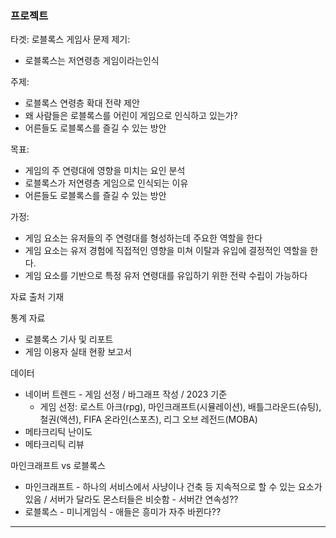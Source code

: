 
### 프로젝트

타겟: 로블록스 게임사
문제 제기:
- 로블록스는 저연령층 게임이라는인식

주제:
- 로블록스 연령층 확대 전략 제안
- 왜 사람들은 로블록스를 어린이 게임으로 인식하고 있는가?
- 어른들도 로블록스를 즐길 수 있는 방안

목표: 
- 게임의 주 연령대에 영향을 미치는 요인 분석
- 로블록스가 저연령층 게임으로 인식되는 이유
- 어른들도 로블록스를 즐길 수 있는 방안

가정:
- 게임 요소는 유저들의 주 연령대를 형성하는데 주요한 역할을 한다
- 게임 요소는 유저 경험에 직접적인 영향을 미쳐 이탈과 유입에 결정적인 역할을 한다.
- 게임 요소를 기반으로 특정 유저 연령대를 유입하기 위한 전략 수립이 가능하다

자료 출처 기재

통계 자료
- 로블록스 기사 및 리포트
- 게임 이용자 실태 현황 보고서

데이터
- 네이버 트렌드 - 게임 선정 / 바그래프 작성 / 2023 기준
	- 게임 선정: 로스트 아크(rpg), 마인크래프트(시뮬레이션), 배틀그라운드(슈팅), 철권(액션), FIFA 온라인(스포츠), 리그 오브 레전드(MOBA)
- 메타크리틱 난이도
- 메타크리틱 리뷰


마인크래프트 vs 로블록스
- 마인크래프트 - 하나의 서비스에서 사냥이나 건축 등 지속적으로 할 수 있는 요소가 있음 / 서버가 달라도 몬스터들은 비슷함 - 서버간 연속성??
- 로블록스 - 미니게임식 - 애들은 흥미가 자주 바뀐다??


---
